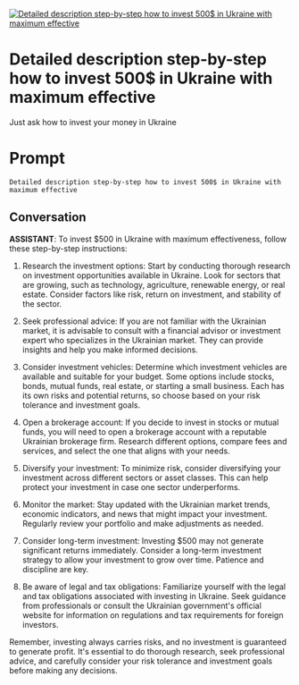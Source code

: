 
[![Detailed description step-by-step how to invest 500$ in Ukraine with maximum effective](https://flow-prompt-covers.s3.us-west-1.amazonaws.com/icon/cute/cute_2.png)]()
# Detailed description step-by-step how to invest 500$ in Ukraine with maximum effective 
Just ask how to invest your money in Ukraine 

# Prompt

```
Detailed description step-by-step how to invest 500$ in Ukraine with maximum effective
```

## Conversation

**ASSISTANT**: To invest $500 in Ukraine with maximum effectiveness, follow these step-by-step instructions:



1. Research the investment options: Start by conducting thorough research on investment opportunities available in Ukraine. Look for sectors that are growing, such as technology, agriculture, renewable energy, or real estate. Consider factors like risk, return on investment, and stability of the sector.



2. Seek professional advice: If you are not familiar with the Ukrainian market, it is advisable to consult with a financial advisor or investment expert who specializes in the Ukrainian market. They can provide insights and help you make informed decisions.



3. Consider investment vehicles: Determine which investment vehicles are available and suitable for your budget. Some options include stocks, bonds, mutual funds, real estate, or starting a small business. Each has its own risks and potential returns, so choose based on your risk tolerance and investment goals.



4. Open a brokerage account: If you decide to invest in stocks or mutual funds, you will need to open a brokerage account with a reputable Ukrainian brokerage firm. Research different options, compare fees and services, and select the one that aligns with your needs.



5. Diversify your investment: To minimize risk, consider diversifying your investment across different sectors or asset classes. This can help protect your investment in case one sector underperforms.



6. Monitor the market: Stay updated with the Ukrainian market trends, economic indicators, and news that might impact your investment. Regularly review your portfolio and make adjustments as needed.



7. Consider long-term investment: Investing $500 may not generate significant returns immediately. Consider a long-term investment strategy to allow your investment to grow over time. Patience and discipline are key.



8. Be aware of legal and tax obligations: Familiarize yourself with the legal and tax obligations associated with investing in Ukraine. Seek guidance from professionals or consult the Ukrainian government's official website for information on regulations and tax requirements for foreign investors.



Remember, investing always carries risks, and no investment is guaranteed to generate profit. It's essential to do thorough research, seek professional advice, and carefully consider your risk tolerance and investment goals before making any decisions.


